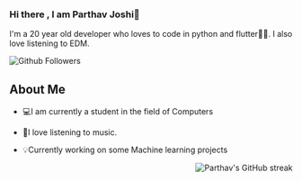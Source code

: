 ### Hi there , I am Parthav Joshi👋

I'm a 20 year old developer who loves to code in python and flutter💛💙. I also love listening to EDM.


![Github Followers](https://img.shields.io/github/followers/parthav09?label=Followers&style=social)

## About Me
- 💻I am currently a student in the field of Computers

- 🎵I love listening to music.

- 💡Currently working on some Machine learning projects
<img alt="Parthav's GitHub streak" align="right" src="http://github-readme-streak-stats.herokuapp.com?user=parthav09&theme=algolia">


<!--
**parthav09/parthav09** is a ✨ _special_ ✨ repository because its `README.md` (this file) appears on your GitHub profile.

